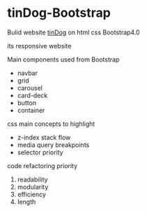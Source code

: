 # tinDog-Bootstrap


Bulid website [tinDog](https://anii693.github.io/tinDog-Bootstrap/) on html css Bootstrap4.0 

its responsive website


Main components used from Bootstrap
* navbar
* grid
* carousel
* card-deck
* button
* container

css main concepts to highlight 
* z-index  stack flow
* media query breakpoints
* selector priority


code refactoring priority 
1. readability
2. modularity
3. efficiency
4. length

